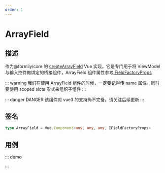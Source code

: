 ```yaml
---
order: 1
---
```


# ArrayField

## 描述

作为@formily/core 的 [createArrayField](https://core.formilyjs.org/api/models/form#createarrayfield) Vue 实现，它是专门用于将 ViewModel 与输入控件做绑定的桥接组件，ArrayField 组件属性参考[IFieldFactoryProps](https://core.formilyjs.org/api/models/form#ifieldfactoryprops)

::: warning
我们在使用 ArrayField 组件的时候，一定要记得传 name 属性。同时要使用 scoped slots 形式来组织子组件
:::

::: danger DANGER
该组件对 vue3 的支持尚不完备，请关注后续更新
:::

## 签名

```ts
type ArrayField = Vue.Component<any, any, any, IFieldFactoryProps>
```

## 用例

::: demo
<template>
  <FormProvider :form="form">
    <ArrayField name="array">
      <template #default="{ field }">
        <div v-for="(item, index) in field.value || []" :key="item.id" :style="{ marginBottom: '10px' }">
          <Space>
            <Field :name="`${index}.value`" :component="[Input]" />
            <Button @click="() => {
              field.remove(index)
            }">
              Remove
            </Button>
            <Button @click="() => {
              field.moveUp(index)
            }">
              Move Up
            </Button>
            <Button @click="() => {
              field.moveDown(index)
            }">
              Move Down
            </Button>
          </Space>
        </div>
        <Button @click="() => field.push({ id: Date.now(), value: '' })">Add</Button>
      </template>
    </ArrayField>
  </FormProvider>
</template>

<script>
import { Input, Space, Button } from 'ant-design-vue'
import { createForm } from '@formily/core'
import { FormProvider, ArrayField, Field } from '@formily/vue'
import 'ant-design-vue/dist/antd.css'

export default {
  components: { FormProvider, ArrayField, Field, Space, Button },
  data() {
    return {
      Input,
      form: createForm()
    }
  }
}
</script>

:::
